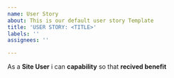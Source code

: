 ```yaml
---
name: User Story
about: This is our default user story Template
title: 'USER STORY: <TITLE>'
labels: ''
assignees: ''

---
```


As a **Site User** i can **capability** so that **recived benefit**
